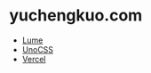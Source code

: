 # yuchengkuo.com

- [Lume](https://lume.land)
- [UnoCSS](https://uno.antfu.me/)
- [Vercel](https://vercel.com)
